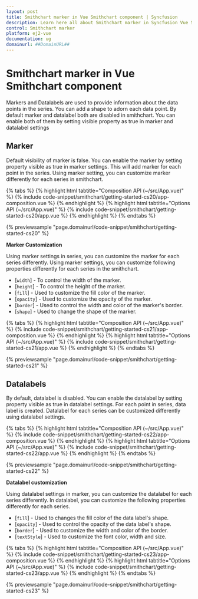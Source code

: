 ```yaml
---
layout: post
title: Smithchart marker in Vue Smithchart component | Syncfusion
description: Learn here all about Smithchart marker in Syncfusion Vue Smithchart component of Syncfusion Essential JS 2 and more.
control: Smithchart marker 
platform: ej2-vue
documentation: ug
domainurl: ##DomainURL##
---
```


<!-- markdownlint-disable MD036 -->

# Smithchart marker in Vue Smithchart component

Markers and Datalabels are used to provide information about the data points in the series. You can add a shape to adorn each data point. By default marker and datalabel both are disabled in smithchart. You can enable both of them by setting visible property as true in marker and datalabel settings

## Marker

Default visibility of marker is false. You can enable the marker by setting property visible as true in marker settings. This will add marker for each point in the series. Using marker setting, you can customize marker differently for each series in smithchart.

{% tabs %}
{% highlight html tabtitle="Composition API (~/src/App.vue)" %}
{% include code-snippet/smithchart/getting-started-cs20/app-composition.vue %}
{% endhighlight %}
{% highlight html tabtitle="Options API (~/src/App.vue)" %}
{% include code-snippet/smithchart/getting-started-cs20/app.vue %}
{% endhighlight %}
{% endtabs %}
        
{% previewsample "page.domainurl/code-snippet/smithchart/getting-started-cs20" %}

**Marker Customization**

Using marker settings in series, you can customize the marker for each series differently. Using marker  settings, you can customize following properties differently for each series in the smithchart.

* [`width`] - To control the width of the marker.
* [`height`] - To control the height of the marker.
* [`fill`] - Used to customize the fill color of the marker.
* [`opacity`] - Used to customize the opacity of the marker.
* [`border`] - Used to control the width and color of the marker's border.
* [`shape`] - Used to change the shape of the marker.

{% tabs %}
{% highlight html tabtitle="Composition API (~/src/App.vue)" %}
{% include code-snippet/smithchart/getting-started-cs21/app-composition.vue %}
{% endhighlight %}
{% highlight html tabtitle="Options API (~/src/App.vue)" %}
{% include code-snippet/smithchart/getting-started-cs21/app.vue %}
{% endhighlight %}
{% endtabs %}
        
{% previewsample "page.domainurl/code-snippet/smithchart/getting-started-cs21" %}

## Datalabels

By default, datalabel is disabled. You can enable the datalabel by setting property visible as true in datalabel settings. For each point in series, data label is created. Datalabel for each series can be customized differently using datalabel settings.

{% tabs %}
{% highlight html tabtitle="Composition API (~/src/App.vue)" %}
{% include code-snippet/smithchart/getting-started-cs22/app-composition.vue %}
{% endhighlight %}
{% highlight html tabtitle="Options API (~/src/App.vue)" %}
{% include code-snippet/smithchart/getting-started-cs22/app.vue %}
{% endhighlight %}
{% endtabs %}
        
{% previewsample "page.domainurl/code-snippet/smithchart/getting-started-cs22" %}

**Datalabel customization**

Using datalabel settings in marker, you can customize the datalabel for each series differently. In datalabel, you can customize the following properties differently for each series.

* [`fill`] - Used to changes the fill color of the data label's shape.
* [`opacity`] - Used to control the opacity of the data label's shape.
* [`border`] - Used to customize the width and color of the border.
* [`textStyle`] - Used to customize the font color, width and size.

{% tabs %}
{% highlight html tabtitle="Composition API (~/src/App.vue)" %}
{% include code-snippet/smithchart/getting-started-cs23/app-composition.vue %}
{% endhighlight %}
{% highlight html tabtitle="Options API (~/src/App.vue)" %}
{% include code-snippet/smithchart/getting-started-cs23/app.vue %}
{% endhighlight %}
{% endtabs %}
        
{% previewsample "page.domainurl/code-snippet/smithchart/getting-started-cs23" %}
